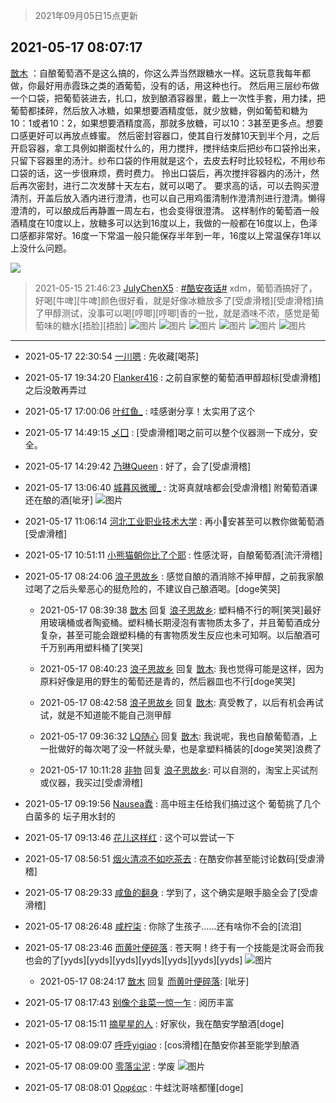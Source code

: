 > 2021年09月05日15点更新
<link rel="stylesheet" href="https://cdn.jsdelivr.net/gh/taotie6/sampleJSON@main/css/photo_show.css">


 ## 2021-05-17 08:07:17 

 [㪚木](https://www.coolapk.com/feed/27028563?shareKey=YTQyODQ0OTNlMzU4NjEzMTc3ZmU~) ：自酿葡萄酒不是这么搞的，你这么弄当然跟糖水一样。这玩意我每年都做，你最好用赤霞珠之类的酒葡萄，没有的话，用这种也行。
然后用三层纱布做一个口袋，把葡萄装进去，扎口，放到酿酒容器里，戴上一次性手套，用力揉，把葡萄都揉碎，然后放入冰糖，如果想要酒精度低，就少放糖，例如葡萄和糖为10<!--break-->：1或者10：2，如果想要酒精度高，那就多放糖，可以10：3甚至更多点。想要口感更好可以再放点蜂蜜。
然后密封容器口，使其自行发酵10天到半个月，之后开启容器，拿工具例如擀面杖什么的，用力搅拌，搅拌结束后把纱布口袋拎出来，只留下容器里的汤汁。纱布口袋的作用就是这个，去皮去籽时比较轻松，不用纱布口袋的话，这一步很麻烦，费时费力。
拎出口袋后，再次搅拌容器内的汤汁，然后再次密封，进行二次发酵十天左右，就可以喝了。
要求高的话，可以去购买澄清剂，开盖后放入酒内进行澄清，也可以自己用鸡蛋清制作澄清剂进行澄清。懒得澄清的，可以酿成后再静置一周左右，也会变得很澄清。
这样制作的葡萄酒一般酒精度在10度以上，放糖多可以达到16度以上，我做的一般都在16度以上，色泽口感都非常好。16度一下常温一般只能保存半年到一年，16度以上常温保存1年以上没什么问题。 

<div class="album">
<img class="img-item" src="https://image.coolapk.com/feed/2018/1201/17/1081091_1543657546_6904@353x200.gif" />
</div>

> 2021-05-15 21:46:23 
> [JulyChenX5](https://www.coolapk.com/feed/27001616?shareKey=NWM0NGE2NjcyYTIxNjEzMTc3ZmU~) : <a class="feed-link-tag" href="/t/酷安夜话?type=0">#酷安夜话#</a> xdm，葡萄酒搞好了，好喝[牛啤][牛啤]颜色很好看，就是好像冰糖放多了[受虐滑稽][受虐滑稽]搞了甲醇测试，没事可以喝[哼唧][哼唧]香的一批，就是酒味不浓，感觉是葡萄味的糖水[捂脸][捂脸] 
![图片](https://image.coolapk.com/feed/2021/0515/21/3422374_7c1317b3_6378_4546@1080x2340.jpeg)
![图片](https://image.coolapk.com/feed/2021/0515/21/3422374_03c07778_6378_4548@3325x2494.jpeg)
![图片](https://image.coolapk.com/feed/2021/0515/21/3422374_13fe6d4a_6378_455@3325x2494.jpeg)
![图片](https://image.coolapk.com/feed/2021/0515/21/3422374_0b97b5dd_6378_4552@3325x2494.jpeg)
![图片](https://image.coolapk.com/feed/2021/0515/21/3422374_d0f49d67_6378_4554@3325x2494.jpeg)
![图片](https://image.coolapk.com/feed/2021/0515/21/3422374_3cca34fc_6378_4555@2494x3325.jpeg)

 ------- 

- 2021-05-17 22:30:54 [一川嗯](uid=1255162) : 先收藏[喝茶] 

- 2021-05-17 19:34:20 [Flanker416](uid=447843) : 之前自家整的葡萄酒甲醇超标[受虐滑稽]之后没敢再弄过 

- 2021-05-17 17:00:06 [叶红鱼_](uid=728808) : 哇感谢分享！太实用了这个 

- 2021-05-17 14:49:15 [乄囗](uid=759206) : [受虐滑稽]喝之前可以整个仪器测一下成分，安全。 

- 2021-05-17 14:29:42 [乃琳Queen](uid=2370903) : 好了，会了[受虐滑稽] 

- 2021-05-17 13:06:40 [城暮风微暖_](uid=4146611) : 沈哥真就啥都会[受虐滑稽]
附葡萄酒课还在酿的酒[呲牙] ![图片](https://image.coolapk.com/feed/2021/0517/13/4146611_880ed702_7998_704@2494x3325.jpeg)

- 2021-05-17 11:06:14 [河北工业职业技术大学](uid=3415552) : 再小🐔安甚至可以教你做葡萄酒[受虐滑稽] 

- 2021-05-17 10:51:11 [小熊猫朝你比了个耶](uid=4352062) : 性感沈哥，自酿葡萄酒[流汗滑稽] 

- 2021-05-17 08:24:06 [浪子思故乡](uid=941705) : 感觉自酿的酒消除不掉甲醇，之前我家酿过喝了之后头晕恶心的挺危险的，不建议自己酿酒喝。[doge笑哭] 

    - 2021-05-17 08:39:38 [㪚木](uid=1081091) 回复 [浪子思故乡](uid=941705): 塑料桶不行的啊[笑哭]最好用玻璃桶或者陶瓷桶。塑料桶长期浸泡有害物质太多了，并且葡萄酒成分复杂，甚至可能会跟塑料桶的有害物质发生反应也未可知啊。以后酿酒可千万别再用塑料桶了[笑哭] 

    - 2021-05-17 08:40:23 [浪子思故乡](uid=941705) 回复 [㪚木](uid=1081091): 我也觉得可能是这样，因为原料好像是用的野生的葡萄还是青的，然后器皿也不行[doge笑哭] 

    - 2021-05-17 08:42:58 [浪子思故乡](uid=941705) 回复 [㪚木](uid=1081091): 真受教了，以后有机会再试试，就是不知道能不能自己测甲醇 

    - 2021-05-17 09:36:32 [LQ随心](uid=1002360) 回复 [㪚木](uid=1081091): 我说呢，我也自酿葡萄酒，上一批做好的每次喝了没一杯就头晕，也是拿塑料桶装的[doge笑哭]浪费了 

    - 2021-05-17 10:11:28 [非物](uid=2190248) 回复 [浪子思故乡](uid=941705): 可以自测的，淘宝上买试剂或仪器，我买过[受虐滑稽] 

- 2021-05-17 09:19:56 [Nausea蠹](uid=669027) : 高中班主任给我们搞过这个 葡萄挑了几个白菌多的 坛子用水封的 

- 2021-05-17 09:13:46 [花儿这样红](uid=3618501) : 这个可以尝试一下 

- 2021-05-17 08:56:51 [烟火清凉不如吃茶去](uid=4279524) : 在酷安你甚至能讨论数码[受虐滑稽] 

- 2021-05-17 08:29:33 [咸鱼的翻身](uid=3945270) : 学到了，这个确实是眼手脑全会了[受虐滑稽] 

- 2021-05-17 08:26:48 [咸柠柒](uid=1210315) : 你除了生孩子……还有啥你不会的[流泪] 

- 2021-05-17 08:23:46 [而黄叶便碎落](uid=2845514) : 苍天啊！终于有一个技能是沈哥会而我也会的了[yyds][yyds][yyds][yyds][yyds][yyds][yyds] ![图片](https://image.coolapk.com/feed/2021/0517/08/2845514_d6bfd833_1018_4807@321x170.gif)

    - 2021-05-17 08:24:17 [㪚木](uid=1081091) 回复 [而黄叶便碎落](uid=2845514): [呲牙] 

- 2021-05-17 08:17:43 [别像个韭菜一惊一乍](uid=824256) : 阅历丰富 

- 2021-05-17 08:15:11 [摘星星的人](uid=1001794) : 好家伙，我在酷安学酿酒[doge] 

- 2021-05-17 08:09:07 [呼呼yigiao](uid=3884903) : [cos滑稽]在酷安你甚至能学到酿酒 

- 2021-05-17 08:09:00 [零落尘泥](uid=3648294) : 学废 ![图片](https://image.coolapk.com/feed/2021/0517/08/3648294_91db77e2_0139_8391@508x562.jpeg)

- 2021-05-17 08:08:01 [Ορφέας](uid=681391) : 牛蛙沈哥啥都懂[doge] 

